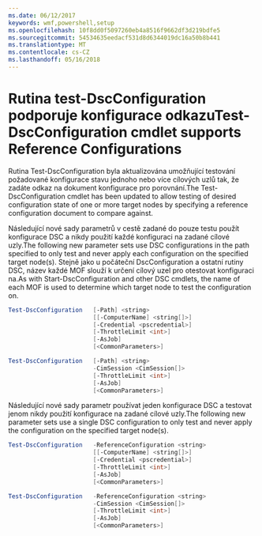 ```yaml
---
ms.date: 06/12/2017
keywords: wmf,powershell,setup
ms.openlocfilehash: 10f8dd0f5097260eb4a8516f9662df3d219bdfe5
ms.sourcegitcommit: 54534635eedacf531d8d6344019dc16a50b8b441
ms.translationtype: MT
ms.contentlocale: cs-CZ
ms.lasthandoff: 05/16/2018
---
```

# <a name="test-dscconfiguration-cmdlet-supports-reference-configurations"></a><span data-ttu-id="31ee4-102">Rutina test-DscConfiguration podporuje konfigurace odkazu</span><span class="sxs-lookup"><span data-stu-id="31ee4-102">Test-DscConfiguration cmdlet supports Reference Configurations</span></span>

<span data-ttu-id="31ee4-103">Rutina Test-DscConfiguration byla aktualizována umožňující testování požadované konfigurace stavu jednoho nebo více cílových uzlů tak, že zadáte odkaz na dokument konfigurace pro porovnání.</span><span class="sxs-lookup"><span data-stu-id="31ee4-103">The Test-DscConfiguration cmdlet has been updated to allow testing of desired configuration state of one or more target nodes by specifying a reference configuration document to compare against.</span></span>

<span data-ttu-id="31ee4-104">Následující nové sady parametrů v cestě zadané do pouze testu použít konfigurace DSC a nikdy použití každé konfiguraci na zadané cílové uzly.</span><span class="sxs-lookup"><span data-stu-id="31ee4-104">The following new parameter sets use DSC configurations in the path specified to only test and never apply each configuration on the specified target node(s).</span></span> <span data-ttu-id="31ee4-105">Stejně jako u počáteční DscConfiguration a ostatní rutiny DSC, název každé MOF slouží k určení cílový uzel pro otestovat konfiguraci na.</span><span class="sxs-lookup"><span data-stu-id="31ee4-105">As with Start-DscConfiguration and other DSC cmdlets, the name of each MOF is used to determine which target node to test the configuration on.</span></span>

```powershell
Test-DscConfiguration   [-Path] <string>
                        [[-ComputerName] <string[]>]
                        [-Credential <pscredential>]
                        [-ThrottleLimit <int>]
                        [-AsJob]
                        [<CommonParameters>]

Test-DscConfiguration   [-Path] <string>
                        -CimSession <CimSession[]>
                        [-ThrottleLimit <int>]
                        [-AsJob]
                        [<CommonParameters>]
```

<span data-ttu-id="31ee4-106">Následující nové sady parametr používat jeden konfigurace DSC a testovat jenom nikdy použití konfigurace na zadané cílové uzly.</span><span class="sxs-lookup"><span data-stu-id="31ee4-106">The following new parameter sets use a single DSC configuration to only test and never apply the configuration on the specified target node(s).</span></span>

```powershell
Test-DscConfiguration   -ReferenceConfiguration <string>
                        [[-ComputerName] <string[]>]
                        [-Credential <pscredential>]
                        [-ThrottleLimit <int>]
                        [-AsJob]
                        [<CommonParameters>]

Test-DscConfiguration   -ReferenceConfiguration <string>
                        -CimSession <CimSession[]>
                        [-ThrottleLimit <int>]
                        [-AsJob]
                        [<CommonParameters>]
```
